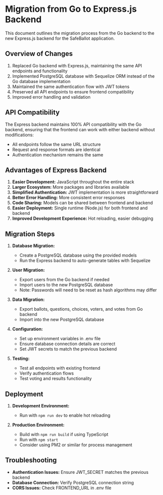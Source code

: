 # Migration from Go to Express.js Backend

This document outlines the migration process from the Go backend to the new Express.js backend for the SafeBallot application.

## Overview of Changes

1. Replaced Go backend with Express.js, maintaining the same API endpoints and functionality
2. Implemented PostgreSQL database with Sequelize ORM instead of the Go database implementation
3. Maintained the same authentication flow with JWT tokens
4. Preserved all API endpoints to ensure frontend compatibility
5. Improved error handling and validation

## API Compatibility

The Express backend maintains 100% API compatibility with the Go backend, ensuring that the frontend can work with either backend without modifications:

- All endpoints follow the same URL structure
- Request and response formats are identical
- Authentication mechanism remains the same

## Advantages of Express Backend

1. **Easier Development:** JavaScript throughout the entire stack
2. **Larger Ecosystem:** More packages and libraries available
3. **Simplified Authentication:** JWT implementation is more straightforward
4. **Better Error Handling:** More consistent error responses
5. **Code Sharing:** Models can be shared between frontend and backend
6. **Easier Deployment:** Single runtime (Node.js) for both frontend and backend
7. **Improved Development Experience:** Hot reloading, easier debugging

## Migration Steps

1. **Database Migration:**

   - Create a PostgreSQL database using the provided models
   - Run the Express backend to auto-generate tables with Sequelize

2. **User Migration:**

   - Export users from the Go backend if needed
   - Import users to the new PostgreSQL database
   - Note: Passwords will need to be reset as hash algorithms may differ

3. **Data Migration:**

   - Export ballots, questions, choices, voters, and votes from Go backend
   - Import into the new PostgreSQL database

4. **Configuration:**

   - Set up environment variables in .env file
   - Ensure database connection details are correct
   - Set JWT secrets to match the previous backend

5. **Testing:**
   - Test all endpoints with existing frontend
   - Verify authentication flows
   - Test voting and results functionality

## Deployment

1. **Development Environment:**

   - Run with `npm run dev` to enable hot reloading

2. **Production Environment:**
   - Build with `npm run build` if using TypeScript
   - Run with `npm start`
   - Consider using PM2 or similar for process management

## Troubleshooting

- **Authentication Issues:** Ensure JWT_SECRET matches the previous backend
- **Database Connection:** Verify PostgreSQL connection string
- **CORS Issues:** Check FRONTEND_URL in .env file
